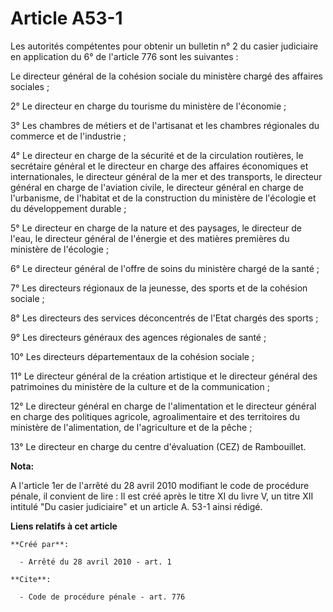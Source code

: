 # Article A53-1

Les autorités compétentes pour obtenir un bulletin n° 2 du casier judiciaire en application du 6° de l'article 776 sont les
suivantes : 

Le directeur général de la cohésion sociale du ministère chargé des affaires sociales ; 

2° Le directeur en charge du tourisme du ministère de l'économie ; 

3° Les chambres de métiers et de l'artisanat et les chambres régionales du commerce et de l'industrie ; 

4° Le directeur en charge de la sécurité et de la circulation routières, le secrétaire général et le directeur en charge des
affaires économiques et internationales, le directeur général de la mer et des transports, le directeur général en charge de
l'aviation civile, le directeur général en charge de l'urbanisme, de l'habitat et de la construction du ministère de
l'écologie et du développement durable ; 

5° Le directeur en charge de la nature et des paysages, le directeur de l'eau, le directeur général de l'énergie et des
matières premières du ministère de l'écologie ; 

6° Le directeur général de l'offre de soins du ministère chargé de la santé ; 

7° Les directeurs régionaux de la jeunesse, des sports et de la cohésion sociale ; 

8° Les directeurs des services déconcentrés de l'Etat chargés des sports ; 

9° Les directeurs généraux des agences régionales de santé ; 

10° Les directeurs départementaux de la cohésion sociale ; 

11° Le directeur général de la création artistique et le directeur général des patrimoines du ministère de la culture et de
la communication ; 

12° Le directeur général en charge de l'alimentation et le directeur général en charge des politiques agricole,
agroalimentaire et des territoires du ministère de l'alimentation, de l'agriculture et de la pêche ; 

13° Le directeur en charge du centre d'évaluation (CEZ) de Rambouillet.

**Nota:**

A l'article 1er de l'arrêté du 28 avril 2010 modifiant le code de procédure pénale, il convient de lire : Il est créé après
le titre XI du livre V, un titre XII intitulé "Du casier judiciaire" et un article A. 53-1 ainsi rédigé.

**Liens relatifs à cet article**

	**Créé par**:

	  - Arrêté du 28 avril 2010 - art. 1

	**Cite**:

	  - Code de procédure pénale - art. 776
